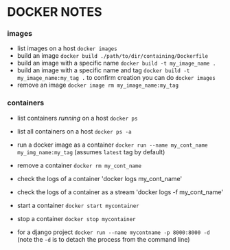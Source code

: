 # DOCKER NOTES


### images
- list images on a host `docker images`
- build an image `docker build ./path/to/dir/containing/Dockerfile`
- build an image with a specific name `docker build -t my_image_name .`
- build an image with a specific name and tag `docker build -t my_image_name:my_tag .` to confirm creation you can do `docker images`
- remove an image `docker image rm my_image_name:my_tag`


### containers
- list containers _running_ on a host `docker ps`
- list all containers on a host `docker ps -a`
- run a docker image as a container `docker run --name my_cont_name my_img_name:my_tag` (assumes `latest` tag by default)
- remove a container `docker rm my_cont_name`
- check the logs of a container 'docker logs my_cont_name'
- check the logs of a container as a stream 'docker logs -f my_cont_name'
- start a container `docker start mycontainer`
- stop a container `docker stop mycontainer`
 
- for a django project `docker run --name mycontname -p 8000:8000 -d` (note the `-d` is to detach the process from the command line)

